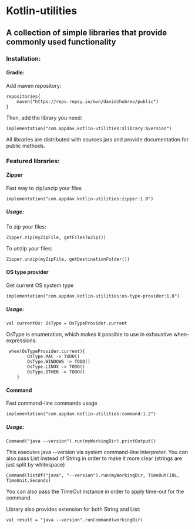 # Kotlin-utilities
## A collection of simple libraries that provide commonly used functionality

### Installation:
#### Gradle:
Add maven repository:
```
repositories{
    maven("https://repo.repsy.io/mvn/davidzhubrev/public")
}
```
Then, add the library you need:
```
implementation("com.appdav.kotlin-utilities:$library:$version")
```
All libraries are distributed with sources jars and provide documentation for public methods.

### Featured libraries:
#### Zipper
Fast way to zip/unzip your files
```
implementation("com.appdav.kotlin-utilities:zipper:1.0")
```
##### Usage:
To zip your files:
```
Zipper.zip(myZipFile, getFilesToZip())
```
To unzip your files:
```
Zipper.unzip(myZipFile, getDestinationFolder())
```

#### OS type provider
Get current OS system type
```
implementation("com.appdav.kotlin-utilities:os-type-provider:1.0")
```
##### Usage:
```
val currentOs: OsType = OsTypeProvider.current
```
OsType is enumeration, which makes it possible to use in exhaustive when-expressions:
```
 when(OsTypeProvider.current){
        OsType.MAC -> TODO()
        OsType.WINDOWS -> TODO()
        OsType.LINUX -> TODO()
        OsType.OTHER -> TODO()
    }
```

#### Command
Fast command-line commands usage
```
implementation("com.appdav.kotlin-utilities:command:1.2")
```
##### Usage:
```
Command("java --version").run(myWorkingDir).printOutput()
```
This executes java --version via system command-line interpreter.
You can also pass List<String> instead of String in order to make it more clear (strings are just split by whitespace)
```
Command(listOf("java", "--version").run(myWorkingDir, TimeOut(10L, TimeUnit.Seconds)
```
You can also pass the TimeOut instance in order to apply time-out for the command

Library also provides extension for both String and List<String>:
```
val result = "java --version".runCommand(workingDir)
```
